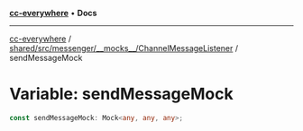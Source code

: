 [**cc-everywhere**](../../../../../../index.md) • **Docs**

***

[cc-everywhere](../../../../../../index.md) / [shared/src/messenger/\_\_mocks\_\_/ChannelMessageListener](../index.md) / sendMessageMock

# Variable: sendMessageMock

```ts
const sendMessageMock: Mock<any, any, any>;
```
